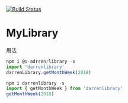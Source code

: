 [![Build Status](https://travis-ci.org/s-darren/MyLibrary.svg?branch=master)](https://travis-ci.org/s-darren/MyLibrary)
# MyLibrary
用法
```javascript
npm i @s-adrren/library -s
import 'darrenlibrary'
darrenLibrary.getMonthWeek(2018)
```
```javascript
npm i darrenlibrary -s
import { getMonthWeek } from 'darrenlibrary'
getMonthWeek(2018)
```
